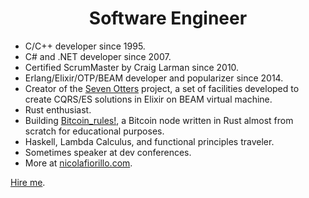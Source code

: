 
<h1 align="center">
  Software Engineer
</h1>

- C/C++ developer since 1995.
- C# and .NET developer since 2007.
- Certified ScrumMaster by Craig Larman since 2010.
- Erlang/Elixir/OTP/BEAM developer and popularizer since 2014.
- Creator of the [Seven Otters](https://www.sevenotters.org/) project, a set of facilities developed to create CQRS/ES solutions in Elixir on BEAM virtual machine.
- Rust enthusiast.
- Building [Bitcoin_rules!]([https://github.com/nicolafiorillo/btcr](https://github.com/nicolafiorillo/Bitcoin_rules)), a Bitcoin node written in Rust almost from scratch for educational purposes.
- Haskell, Lambda Calculus, and functional principles traveler.
- Sometimes speaker at dev conferences.
- More at [nicolafiorillo.com](https://www.nicolafiorillo.com).

[Hire me](nicola.fiorillo[at]gmail.com).
